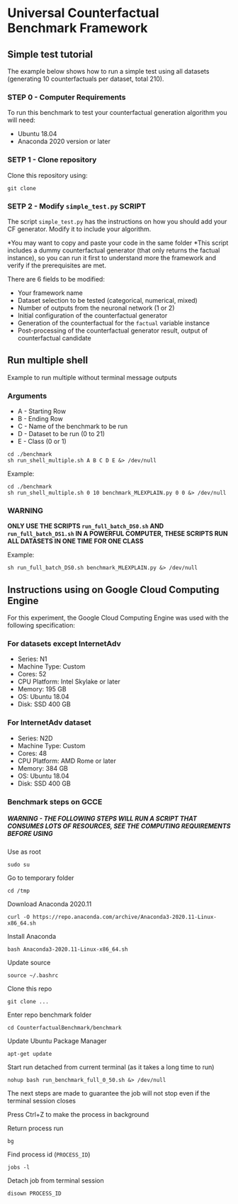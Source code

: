 # Universal Counterfactual Benchmark Framework

## Simple test tutorial
The example below shows how to run a simple test using all datasets (generating 10 counterfactuals per dataset, total 210).

### STEP 0 - Computer Requirements
To run this benchmark to test your counterfactual generation algorithm you will need:
* Ubuntu 18.04
* Anaconda 2020 version or later

### SETP 1 - Clone repository

Clone this repository using:
```shell script
git clone 
``` 

### SETP 2 - Modify `simple_test.py` SCRIPT
The script `simple_test.py` has the instructions on how you should add your CF generator. Modify it to include your algorithm.

*You may want to copy and paste your code in the same folder
*This script includes a dummy counterfactual generator (that only returns the factual instance), so you can run it first to understand more the framework and verify if the prerequisites are met.

There are 6 fields to be modified:
* Your framework name
* Dataset selection to be tested (categorical, numerical, mixed)
* Number of outputs from the neuronal network (1 or 2)
* Initial configuration of the counterfactual generator
* Generation of the counterfactual for the `factual` variable instance
* Post-processing of the counterfactual generator result, output of counterfactual candidate



## Run multiple shell
Example to run multiple without terminal message outputs
### Arguments
* A - Starting Row 
* B - Ending Row
* C - Name of the benchmark to be run
* D - Dataset to be run (0 to 21)
* E - Class (0 or 1)
```shell script
cd ./benchmark
sh run_shell_multiple.sh A B C D E &> /dev/null
```

Example:
```shell script
cd ./benchmark
sh run_shell_multiple.sh 0 10 benchmark_MLEXPLAIN.py 0 0 &> /dev/null
```

### WARNING

**ONLY USE THE SCRIPTS `run_full_batch_DS0.sh` AND `run_full_batch_DS1.sh` IN A POWERFUL COMPUTER, THESE SCRIPTS RUN ALL DATASETS IN ONE TIME FOR ONE CLASS**

Example:
```shell script
sh run_full_batch_DS0.sh benchmark_MLEXPLAIN.py &> /dev/null
```

## Instructions using on Google Cloud Computing Engine
For this experiment, the Google Cloud Computing Engine was used with the following specification:
### For datasets except InternetAdv
* Series: N1
* Machine Type: Custom
* Cores: 52
* CPU Platform: Intel Skylake or later
* Memory: 195 GB
* OS: Ubuntu 18.04
* Disk: SSD 400 GB

### For InternetAdv dataset
* Series: N2D
* Machine Type: Custom
* Cores: 48
* CPU Platform: AMD Rome or later
* Memory: 384 GB
* OS: Ubuntu 18.04
* Disk: SSD 400 GB

### Benchmark steps on GCCE
##### **WARNING - THE FOLLOWING STEPS WILL RUN A SCRIPT THAT CONSUMES LOTS OF RESOURCES, SEE THE COMPUTING REQUIREMENTS BEFORE USING**

Use as root
```shell script
sudo su
```

Go to temporary folder
```shell script
cd /tmp
```

Download Anaconda 2020.11
```shell script
curl -O https://repo.anaconda.com/archive/Anaconda3-2020.11-Linux-x86_64.sh
```

Install Anaconda
```shell script
bash Anaconda3-2020.11-Linux-x86_64.sh
```

Update source
```shell script
source ~/.bashrc
```

Clone this repo
```shell script
git clone ...
```

Enter repo benchmark folder
```shell script
cd CounterfactualBenchmark/benchmark
```

Update Ubuntu Package Manager
```shell script
apt-get update
```

Start run detached from current terminal (as it takes a long time to run)
```shell script
nohup bash run_benchmark_full_0_50.sh &> /dev/null
```

The next steps are made to guarantee the job will not stop even if the terminal session closes

Press Ctrl+Z to make the process in background

Return process run
```shell script
bg
```

Find process id (`PROCESS_ID`)
```shell script
jobs -l
```

Detach job from terminal session
```shell script
disown PROCESS_ID
```